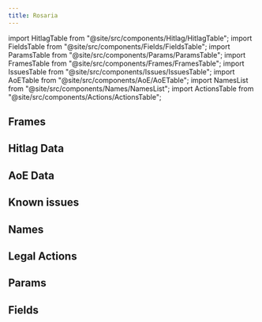 ```yaml
---
title: Rosaria
---
```


import HitlagTable from "@site/src/components/Hitlag/HitlagTable";
import FieldsTable from "@site/src/components/Fields/FieldsTable";
import ParamsTable from "@site/src/components/Params/ParamsTable";
import FramesTable from "@site/src/components/Frames/FramesTable";
import IssuesTable from "@site/src/components/Issues/IssuesTable";
import AoETable from "@site/src/components/AoE/AoETable";
import NamesList from "@site/src/components/Names/NamesList";
import ActionsTable from "@site/src/components/Actions/ActionsTable";

## Frames

<FramesTable item_key="rosaria" />

## Hitlag Data

<HitlagTable item_key="rosaria" />

## AoE Data

<AoETable item_key="rosaria" />

## Known issues

<IssuesTable item_key="rosaria" />

## Names

<NamesList item_key="rosaria" />

## Legal Actions

<ActionsTable item_key="rosaria" />

## Params

<ParamsTable item_key="rosaria" />

## Fields

<FieldsTable item_key="rosaria" />
